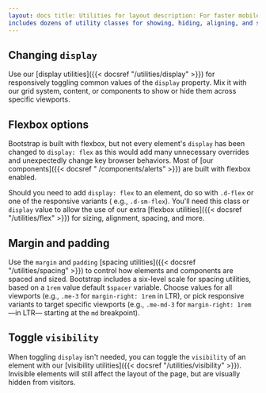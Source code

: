 ```yaml
---
layout: docs title: Utilities for layout description: For faster mobile-friendly and responsive development, Bootstrap
includes dozens of utility classes for showing, hiding, aligning, and spacing content. group: layout toc: true
---
```


## Changing `display`

Use our [display utilities]({{< docsref "/utilities/display" >}}) for responsively toggling common values of
the `display` property. Mix it with our grid system, content, or components to show or hide them across specific
viewports.

## Flexbox options

Bootstrap is built with flexbox, but not every element's `display` has been changed to `display: flex` as this would add
many unnecessary overrides and unexpectedly change key browser behaviors. Most of [our components]({{< docsref "
/components/alerts" >}}) are built with flexbox enabled.

Should you need to add `display: flex` to an element, do so with `.d-flex` or one of the responsive variants (
e.g., `.d-sm-flex`). You'll need this class or `display` value to allow the use of our extra [flexbox utilities]({{<
docsref "/utilities/flex" >}}) for sizing, alignment, spacing, and more.

## Margin and padding

Use the `margin` and `padding` [spacing utilities]({{< docsref "/utilities/spacing" >}}) to control how elements and
components are spaced and sized. Bootstrap includes a six-level scale for spacing utilities, based on a `1rem` value
default `$spacer` variable. Choose values for all viewports (e.g., `.me-3` for `margin-right: 1rem` in LTR), or pick
responsive variants to target specific viewports (e.g., `.me-md-3` for `margin-right: 1rem` —in LTR— starting at
the `md` breakpoint).

## Toggle `visibility`

When toggling `display` isn't needed, you can toggle the `visibility` of an element with our [visibility utilities]({{<
docsref "/utilities/visibility" >}}). Invisible elements will still affect the layout of the page, but are visually
hidden from visitors.
